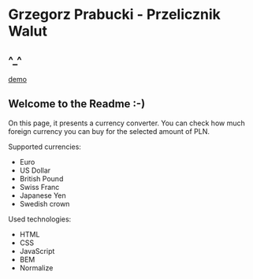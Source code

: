 # Grzegorz Prabucki - Przelicznik Walut
## ^_^

[demo](https://grzegorztestowy.github.io/conventer/)

## Welcome to the Readme :-)
On this page, it presents a currency converter. You can check how much foreign currency you can buy for the selected amount of PLN. 


Supported currencies:
- Euro
- US Dollar
- British Pound
- Swiss Franc
- Japanese Yen
- Swedish crown

Used technologies:
- HTML
- CSS
- JavaScript
- BEM
- Normalize

